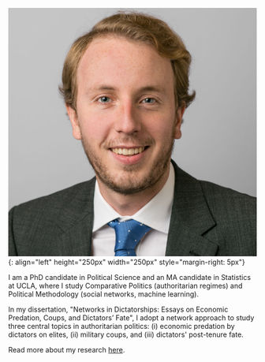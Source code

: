 ![portrait](/assets/Potrait_Formal_Square.jpg){: align="left" height="250px" width="250px" style="margin-right: 5px"}

I am a PhD candidate in Political Science and an MA candidate in Statistics at UCLA, where I study Comparative Politics (authoritarian regimes) and Political Methodology (social networks, machine learning). 

In my dissertation, "Networks in Dictatorships: Essays on Economic Predation, Coups, and Dictators’ Fate", I adopt a network approach to study three central topics in authoritarian politics: (i) economic predation by dictators on elites, (ii) military coups, and (iii) dictators' post-tenure fate. 

Read more about my research <a href="/research">here</a>.
